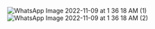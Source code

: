 ![WhatsApp Image 2022-11-09 at 1 36 18 AM (1)](https://user-images.githubusercontent.com/56400384/200935225-f5c50eba-3265-4034-96ea-46d5ca327dc5.jpeg)
![WhatsApp Image 2022-11-09 at 1 36 18 AM (2)](https://user-images.githubusercontent.com/56400384/200935242-55d1ece7-f756-482e-bdd0-1aee0290026f.jpeg)
